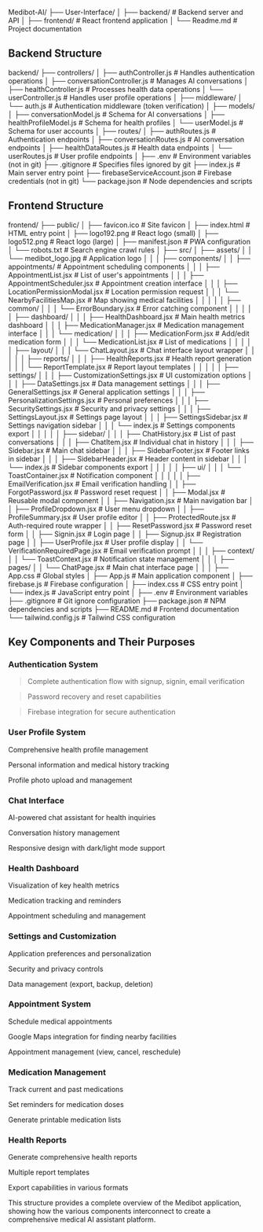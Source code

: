 Medibot-AI/
├── User-Interface/
│   ├── backend/            # Backend server and API
│   ├── frontend/           # React frontend application
│   └── Readme.md           # Project documentation


## Backend Structure

backend/
├── controllers/
│   ├── authController.js          # Handles authentication operations
│   ├── conversationController.js   # Manages AI conversations
│   ├── healthController.js         # Processes health data operations
│   └── userController.js           # Handles user profile operations
│
├── middleware/
│   └── auth.js                     # Authentication middleware (token verification)
│
├── models/
│   ├── conversationModel.js        # Schema for AI conversations
│   ├── healthProfileModel.js       # Schema for health profiles
│   └── userModel.js                # Schema for user accounts
│
├── routes/
│   ├── authRoutes.js               # Authentication endpoints
│   ├── conversationRoutes.js       # AI conversation endpoints
│   ├── healthDataRoutes.js         # Health data endpoints
│   └── userRoutes.js               # User profile endpoints
│
├── .env                            # Environment variables (not in git)
├── .gitignore                      # Specifies files ignored by git
├── index.js                        # Main server entry point
├── firebaseServiceAccount.json     # Firebase credentials (not in git)
└── package.json                    # Node dependencies and scripts

## Frontend Structure

frontend/
├── public/
│   ├── favicon.ico                 # Site favicon
│   ├── index.html                  # HTML entry point
│   ├── logo192.png                 # React logo (small)
│   ├── logo512.png                 # React logo (large)
│   ├── manifest.json               # PWA configuration
│   └── robots.txt                  # Search engine crawl rules
│
├── src/
│   ├── assets/
│   │   └── medibot_logo.jpg        # Application logo
│   │
│   ├── components/
│   │   ├── appointments/           # Appointment scheduling components
│   │   │   ├── AppointmentList.jsx        # List of user's appointments
│   │   │   ├── AppointmentScheduler.jsx   # Appointment creation interface
│   │   │   ├── LocationPermissionModal.jsx # Location permission request
│   │   │   └── NearbyFacilitiesMap.jsx    # Map showing medical facilities
│   │   │
│   │   ├── common/
│   │   │   └── ErrorBoundary.jsx          # Error catching component
│   │   │
│   │   ├── dashboard/
│   │   │   ├── HealthDashboard.jsx        # Main health metrics dashboard
│   │   │   ├── MedicationManager.jsx      # Medication management interface
│   │   │   └── medication/
│   │   │       ├── MedicationForm.jsx     # Add/edit medication form
│   │   │       └── MedicationList.jsx     # List of medications
│   │   │
│   │   ├── layout/
│   │   │   └── ChatLayout.jsx            # Chat interface layout wrapper
│   │   │
│   │   ├── reports/
│   │   │   ├── HealthReports.jsx         # Health report generation
│   │   │   └── ReportTemplate.jsx        # Report layout templates
│   │   │
│   │   ├── settings/
│   │   │   ├── CustomizationSettings.jsx  # UI customization options
│   │   │   ├── DataSettings.jsx          # Data management settings
│   │   │   ├── GeneralSettings.jsx       # General application settings
│   │   │   ├── PersonalizationSettings.jsx # Personal preferences
│   │   │   ├── SecuritySettings.jsx      # Security and privacy settings
│   │   │   ├── SettingsLayout.jsx        # Settings page layout
│   │   │   ├── SettingsSidebar.jsx       # Settings navigation sidebar
│   │   │   └── index.js                  # Settings components export
│   │   │
│   │   ├── sidebar/
│   │   │   ├── ChatHistory.jsx           # List of past conversations
│   │   │   ├── ChatItem.jsx              # Individual chat in history
│   │   │   ├── Sidebar.jsx               # Main chat sidebar
│   │   │   ├── SidebarFooter.jsx         # Footer links in sidebar
│   │   │   ├── SidebarHeader.jsx         # Header content in sidebar
│   │   │   └── index.js                  # Sidebar components export
│   │   │
│   │   ├── ui/
│   │   │   └── ToastContainer.jsx        # Notification component
│   │   │
│   │   ├── EmailVerification.jsx         # Email verification handling
│   │   ├── ForgotPassword.jsx            # Password reset request
│   │   ├── Modal.jsx                     # Reusable modal component
│   │   ├── Navigation.jsx                # Main navigation bar
│   │   ├── ProfileDropdown.jsx           # User menu dropdown
│   │   ├── ProfileSummary.jsx            # User profile editor
│   │   ├── ProtectedRoute.jsx            # Auth-required route wrapper
│   │   ├── ResetPassword.jsx             # Password reset form
│   │   ├── Signin.jsx                    # Login page
│   │   ├── Signup.jsx                    # Registration page
│   │   ├── UserProfile.jsx               # User profile display
│   │   └── VerificationRequiredPage.jsx  # Email verification prompt
│   │
│   ├── context/
│   │   └── ToastContext.jsx              # Notification state management
│   │
│   ├── pages/
│   │   └── ChatPage.jsx                  # Main chat interface page
│   │
│   ├── App.css                           # Global styles
│   ├── App.js                            # Main application component
│   ├── firebase.js                       # Firebase configuration
│   ├── index.css                         # CSS entry point
│   └── index.js                          # JavaScript entry point
│
├── .env                                  # Environment variables
├── .gitignore                            # Git ignore configuration
├── package.json                          # NPM dependencies and scripts
├── README.md                             # Frontend documentation
└── tailwind.config.js                    # Tailwind CSS configuration


## Key Components and Their Purposes

### Authentication System

> Complete authentication flow with signup, signin, email verification

> Password recovery and reset capabilities

> Firebase integration for secure authentication

### User Profile System

Comprehensive health profile management

Personal information and medical history tracking

Profile photo upload and management

### Chat Interface

AI-powered chat assistant for health inquiries

Conversation history management

Responsive design with dark/light mode support

### Health Dashboard

Visualization of key health metrics

Medication tracking and reminders

Appointment scheduling and management

### Settings and Customization

Application preferences and personalization

Security and privacy controls

Data management (export, backup, deletion)

### Appointment System

Schedule medical appointments

Google Maps integration for finding nearby facilities

Appointment management (view, cancel, reschedule)

### Medication Management

Track current and past medications

Set reminders for medication doses

Generate printable medication lists

### Health Reports

Generate comprehensive health reports

Multiple report templates

Export capabilities in various formats

This structure provides a complete overview of the Medibot application, showing how the various components interconnect to create a comprehensive medical AI assistant platform.